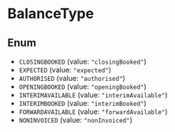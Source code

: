 # BalanceType

## Enum

* `CLOSINGBOOKED` (value: `"closingBooked"`)
* `EXPECTED` (value: `"expected"`)
* `AUTHORISED` (value: `"authorised"`)
* `OPENINGBOOKED` (value: `"openingBooked"`)
* `INTERIMAVAILABLE` (value: `"interimAvailable"`)
* `INTERIMBOOKED` (value: `"interimBooked"`)
* `FORWARDAVAILABLE` (value: `"forwardAvailable"`)
* `NONINVOICED` (value: `"nonInvoiced"`)
